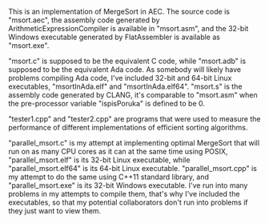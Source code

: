 This is an implementation of MergeSort in AEC. The source code is "msort.aec", the assembly code generated by ArithmeticExpressionCompiler is available in "msort.asm", and the 32-bit Windows executable generated by FlatAssembler is available as "msort.exe".

"msort.c" is supposed to be the equivalent C code, while "msort.adb" is supposed to be the equivalent Ada code. As somebody will likely have problems compiling Ada code, I've included 32-bit and 64-bit Linux executables, "msortInAda.elf" and "msortInAda.elf64". "msort.s" is the assembly code generated by CLANG, it's comparable to "msort.asm" when the pre-processor variable "ispisPoruka" is defined to be 0.

"tester1.cpp" and "tester2.cpp" are programs that were used to measure the performance of different implementations of efficient sorting algorithms.

"parallel_msort.c" is my attempt at implementing optimal MergeSort that will run on as many CPU cores as it can at the same time using POSIX, "parallel_msort.elf" is its 32-bit Linux executable, while "parallel_msort.elf64" is its 64-bit Linux executable. "parallel_msort.cpp" is my attempt to do the same using C++11 standard library, and "parallel_msort.exe" is its 32-bit Windows executable. I've run into many problems in my attempts to compile them, that's why I've included the executables, so that my potential collaborators don't run into problems if they just want to view them.
